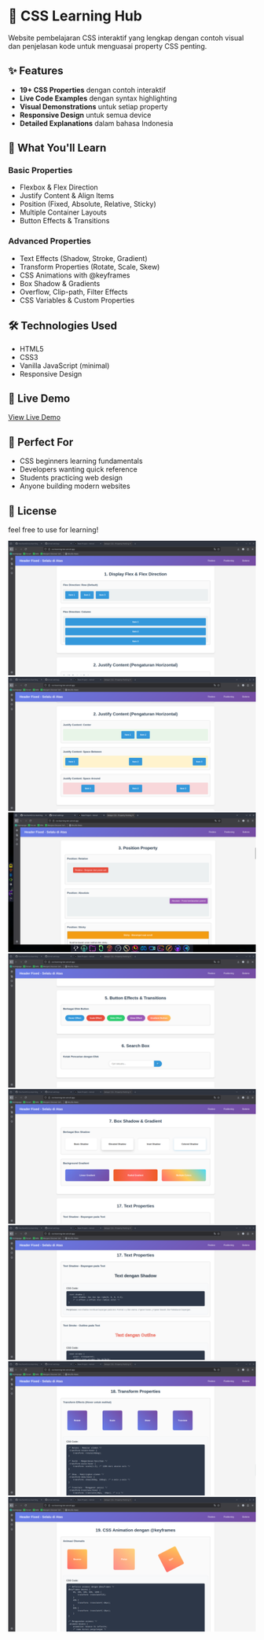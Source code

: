 # 🎨 CSS Learning Hub

Website pembelajaran CSS interaktif yang lengkap dengan contoh visual dan penjelasan kode untuk menguasai property CSS penting.

## ✨ Features

- **19+ CSS Properties** dengan contoh interaktif
- **Live Code Examples** dengan syntax highlighting
- **Visual Demonstrations** untuk setiap property
- **Responsive Design** untuk semua device
- **Detailed Explanations** dalam bahasa Indonesia

## 🚀 What You'll Learn

### Basic Properties
- Flexbox & Flex Direction
- Justify Content & Align Items
- Position (Fixed, Absolute, Relative, Sticky)
- Multiple Container Layouts
- Button Effects & Transitions

### Advanced Properties
- Text Effects (Shadow, Stroke, Gradient)
- Transform Properties (Rotate, Scale, Skew)
- CSS Animations with @keyframes
- Box Shadow & Gradients
- Overflow, Clip-path, Filter Effects
- CSS Variables & Custom Properties

## 🛠️ Technologies Used

- HTML5
- CSS3
- Vanilla JavaScript (minimal)
- Responsive Design

## 📱 Live Demo

[View Live Demo](https://css-learning-ten.vercel.app/)

## 🎯 Perfect For

- CSS beginners learning fundamentals
- Developers wanting quick reference
- Students practicing web design
- Anyone building modern websites

## 📄 License
feel free to use for learning!


![screenshoot](images/image1.png)
![screenshoot](images/image2.png)
![screenshoot](images/image3.png)
![screenshoot](images/image4.png)
![screenshoot](images/image5.png)
![screenshoot](images/image6.png)
![screenshoot](images/image7.png)
![screenshoot](images/image8.png)
